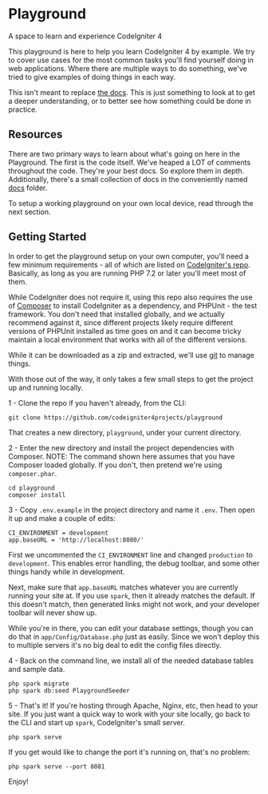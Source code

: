 # Playground
A space to learn and experience CodeIgniter 4

This playground is here to help you learn CodeIgniter 4 by example. We try to cover use cases for the most
common tasks you'll find yourself doing in web applications. Where there are multiple ways to do something,
we've tried to give examples of doing things in each way. 

This isn't meant to replace [the docs](https://codeigniter4.github.io/CodeIgniter4/index.html). This is just
something to look at to get a deeper understanding, or to better see how something could be done in practice. 

## Resources

There are two primary ways to learn about what's going on here in the Playground. The first is the code itself. 
We've heaped a LOT of comments throughout the code. They're your best docs. So explore them in depth. 
Additionally, there's a small collection of docs in the conveniently named [docs](docs) folder. 

To setup a working playground on your own local device, read through the next section.  

## Getting Started 

In order to get the playground setup on your own computer, you'll need a few minimum requirements - all of which
are listed on [CodeIgniter's repo](https://github.com/codeigniter4/CodeIgniter4#server-requirements). Basically,
as long as you are running PHP 7.2 or later you'll meet most of them. 

While CodeIgniter does not require it, using this repo also requires the use of 
[Composer](https://getcomposer.org/) to install CodeIgniter as a dependency, and PHPUnit - the test framework. 
You don't need that installed globally, and we actually recommend against it, since different projects likely
require different versions of PHPUnit installed as time goes on and it can become tricky maintain a local 
environment that works with all of the different versions. 

While it can be downloaded as a zip and extracted, we'll use [git](https://git-scm.com/) to manage things.

With those out of the way, it only takes a few small steps to get the project up and running locally. 

1 - Clone the repo if you haven't already, from the CLI:

	git clone https://github.com/codeigniter4projects/playground

That creates a new directory, `playground`, under your current directory.

2 - Enter the new directory and install the project dependencies with Composer. NOTE: The command shown
here assumes that you have Composer loaded globally. If you don't, then pretend we're using `composer.phar`.
```
cd playground
composer install
```

3 - Copy `.env.example` in the project directory and name it `.env`. Then open it up and make a couple of edits:
```
CI_ENVIRONMENT = development
app.baseURL = 'http://localhost:8080/'
```

First we uncommented the `CI_ENVIRONMENT` line and changed `production` to `development`. This enables error
handling, the debug toolbar, and some other things handy while in development. 

Next, make sure that `app.baseURL` matches whatever you are currently running your site at. If you use `spark`, 
then it already matches the default. If this doesn't match, then generated links might not work, and your 
developer toolbar will never show up. 

While you're in there, you can edit your database settings, though you can do that in `app/Config/Database.php`
just as easily. Since we won't deploy this to multiple servers it's no big deal to edit the config files directly.

4 - Back on the command line, we install all of the needed database tables and sample data. 
```
php spark migrate
php spark db:seed PlaygroundSeeder
```

5 - That's it! If you're hosting through Apache, Nginx, etc, then head to your site. If you just want a quick
way to work with your site locally, go back to the CLI and start up `spark`, CodeIgniter's small server. 

	php spark serve

If you get would like to change the port it's running on, that's no problem: 

	php spark serve --port 8081

Enjoy! 

